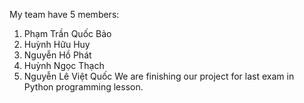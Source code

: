   My team have 5 members:
1. Phạm Trần Quốc Bảo
2. Huỳnh Hữu Huy
3. Nguyễn Hồ Phát
4. Huỳnh Ngọc Thạch
5. Nguyễn Lê Việt Quốc
   We are finishing our project for last exam in Python programming lesson.
